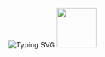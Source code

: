 <p align="center">
  <a>
    <img src="https://readme-typing-svg.herokuapp.com?font=Irish+Grover&size=40&pause=1000&width=450&height=100&lines=Saragih+Jabinsar" alt="Typing SVG">
    <img src="https://media.tenor.com/cLwPGk0As8YAAAAi/reaver-ep5spray-gd_dhi-k.gif" width="80">
  </a>
</p>
